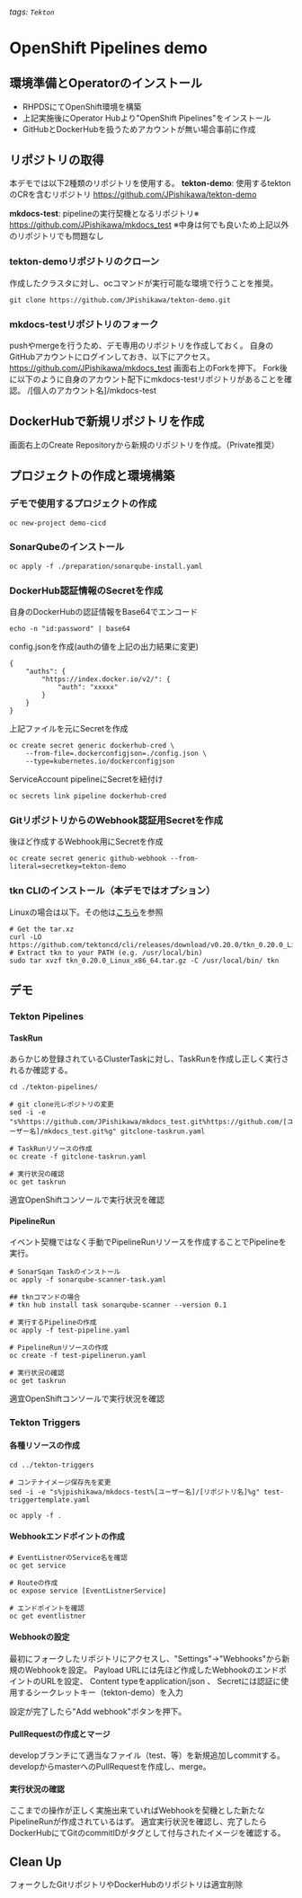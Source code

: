 ###### tags: `Tekton`
# OpenShift Pipelines demo

## 環境準備とOperatorのインストール
* RHPDSにてOpenShift環境を構築
* 上記実施後にOperator Hubより"OpenShift Pipelines"をインストール
* GitHubとDockerHubを扱うためアカウントが無い場合事前に作成

## リポジトリの取得
本デモでは以下2種類のリポジトリを使用する。
**tekton-demo**: 使用するtektonのCRを含むリポジトリ
https://github.com/JPishikawa/tekton-demo

**mkdocs-test**: pipelineの実行契機となるリポジトリ※
https://github.com/JPishikawa/mkdocs_test
※中身は何でも良いため上記以外のリポジトリでも問題なし

### tekton-demoリポジトリのクローン
作成したクラスタに対し、ocコマンドが実行可能な環境で行うことを推奨。
```
git clone https://github.com/JPishikawa/tekton-demo.git
```

### mkdocs-testリポジトリのフォーク
pushやmergeを行うため、デモ専用のリポジトリを作成しておく。
自身のGitHubアカウントにログインしておき、以下にアクセス。
https://github.com/JPishikawa/mkdocs_test
画面右上のForkを押下。
Fork後に以下のように自身のアカウント配下にmkdocs-testリポジトリがあることを確認。
/[個人のアカウント名]/mkdocs-test
 
## DockerHubで新規リポジトリを作成
画面右上のCreate Repositoryから新規のリポジトリを作成。（Private推奨）

## プロジェクトの作成と環境構築

### デモで使用するプロジェクトの作成
```
oc new-project demo-cicd
```
### SonarQubeのインストール
```
oc apply -f ./preparation/sonarqube-install.yaml
```

### DockerHub認証情報のSecretを作成
自身のDockerHubの認証情報をBase64でエンコード
```
echo -n "id:password" | base64
```
config.jsonを作成(authの値を上記の出力結果に変更)
```
{
	"auths": {
		"https://index.docker.io/v2/": {
			"auth": "xxxxx"
		}
	}
}
```
上記ファイルを元にSecretを作成
```
oc create secret generic dockerhub-cred \
    --from-file=.dockerconfigjson=./config.json \ 
    --type=kubernetes.io/dockerconfigjson
```
ServiceAccount pipelineにSecretを紐付け
```
oc secrets link pipeline dockerhub-cred
```

### GitリポジトリからのWebhook認証用Secretを作成
後ほど作成するWebhook用にSecretを作成
```
oc create secret generic github-webhook --from-literal=secretkey=tekton-demo
```

### tkn CLIのインストール（本デモではオプション）
Linuxの場合は以下。その他は[こちら](https://github.com/tektoncd/cli)を参照
```
# Get the tar.xz
curl -LO https://github.com/tektoncd/cli/releases/download/v0.20.0/tkn_0.20.0_Linux_x86_64.tar.gz
# Extract tkn to your PATH (e.g. /usr/local/bin)
sudo tar xvzf tkn_0.20.0_Linux_x86_64.tar.gz -C /usr/local/bin/ tkn
```

## デモ
### Tekton Pipelines
#### TaskRun
あらかじめ登録されているClusterTaskに対し、TaskRunを作成し正しく実行されるか確認する。
```
cd ./tekton-pipelines/

# git clone元レポジトリの変更
sed -i -e "s%https://github.com/JPishikawa/mkdocs_test.git%https://github.com/[ユーザー名]/mkdocs_test.git%g" gitclone-taskrun.yaml

# TaskRunリソースの作成
oc create -f gitclone-taskrun.yaml

# 実行状況の確認
oc get taskrun
```
適宜OpenShiftコンソールで実行状況を確認


#### PipelineRun
イベント契機ではなく手動でPipelineRunリソースを作成することでPipelineを実行。
```
# SonarSqan Taskのインストール
oc apply -f sonarqube-scanner-task.yaml

## tknコマンドの場合
# tkn hub install task sonarqube-scanner --version 0.1

# 実行するPipelineの作成
oc apply -f test-pipeline.yaml

# PipelineRunリソースの作成
oc create -f test-pipelinerun.yaml

# 実行状況の確認
oc get taskrun
```
適宜OpenShiftコンソールで実行状況を確認

### Tekton Triggers
#### 各種リソースの作成
```
cd ../tekton-triggers

# コンテナイメージ保存先を変更
sed -i -e "s%jpishikawa/mkdocs-test%[ユーザー名]/[リポジトリ名]%g" test-triggertemplate.yaml

oc apply -f .
```
#### Webhookエンドポイントの作成
```
# EventListnerのService名を確認
oc get service

# Routeの作成
oc expose service [EventListnerService]

# エンドポイントを確認
oc get eventlistner
```

#### Webhookの設定
最初にフォークしたリポジトリにアクセスし、"Settings"→"Webhooks"から新規のWebhookを設定。
Payload URLには先ほど作成したWebhookのエンドポイントのURLを設定、
Content typeをapplication/json 、
Secretには認証に使用するシークレットキー（tekton-demo）を入力

設定が完了したら"Add webhook"ボタンを押下。

#### PullRequestの作成とマージ
developブランチにて適当なファイル（test、等）を新規追加しcommitする。
developからmasterへのPullRequestを作成し、merge。

#### 実行状況の確認
ここまでの操作が正しく実施出来ていればWebhookを契機とした新たなPipelineRunが作成されているはず。
適宜実行状況を確認し、完了したらDockerHubにてGitのcommitIDがタグとして付与されたイメージを確認する。

## Clean Up
フォークしたGitリポジトリやDockerHubのリポジトリは適宜削除
